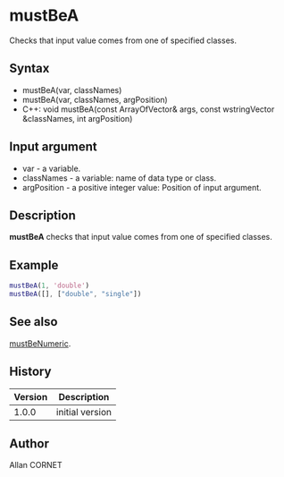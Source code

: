 # mustBeA

Checks that input value comes from one of specified classes.

## Syntax

- mustBeA(var, classNames)
- mustBeA(var, classNames, argPosition)
- C++: void mustBeA(const ArrayOfVector& args, const wstringVector &classNames, int argPosition)

## Input argument

- var - a variable.
- classNames - a variable: name of data type or class.
- argPosition - a positive integer value: Position of input argument.

## Description

  <p><b>mustBeA</b> checks that input value comes from one of specified classes.</p>

## Example

```matlab
mustBeA(1, 'double')
mustBeA([], ["double", "single"])
```

## See also

[mustBeNumeric](mustBeNumeric.md).

## History

| Version | Description     |
| ------- | --------------- |
| 1.0.0   | initial version |

## Author

Allan CORNET
